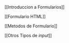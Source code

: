 [[Introduccion a Formularios]]

[[Formulario HTML]]

[[Metodos de Formulario]]

[[Otros Tipos de _input_]]